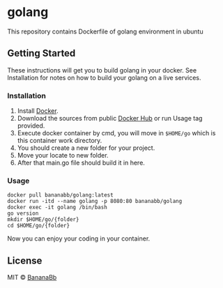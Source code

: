 # golang
This repository contains Dockerfile of golang environment in ubuntu

## Getting Started
These instructions will get you to build golang in your docker. See Installation for notes on how to build your golang on a live services.

### Installation
1. Install [Docker](https://www.docker.com/).
2. Download the sources from public [Docker Hub](https://hub.docker.com/r/bananabb/golang) or run Usage tag provided.
3. Execute docker container by cmd, you will move in `$HOME/go` which is this container work directory.
4. You should create a new folder for your project.
5. Move your locate to new folder.
6. After that main.go file should build it in here.

### Usage
```
docker pull bananabb/golang:latest
docker run -itd --name golang -p 8080:80 bananabb/golang
docker exec -it golang /bin/bash
go version
mkdir $HOME/go/{folder}
cd $HOME/go/{folder}
```
Now you can enjoy your coding in your container.

## License
MIT © [BananaBb](https://github.com/BananaBb)